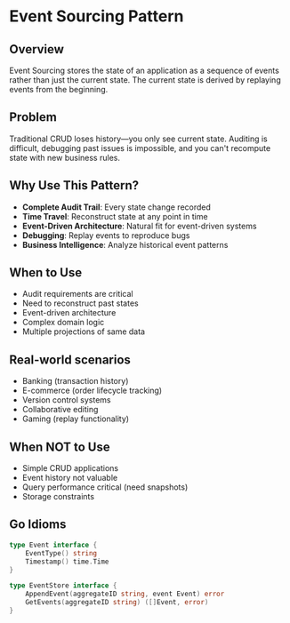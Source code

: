 # Event Sourcing Pattern

## Overview
Event Sourcing stores the state of an application as a sequence of events rather than just the current state. The current state is derived by replaying events from the beginning.

## Problem
Traditional CRUD loses history—you only see current state. Auditing is difficult, debugging past issues is impossible, and you can't recompute state with new business rules.

## Why Use This Pattern?
- **Complete Audit Trail**: Every state change recorded
- **Time Travel**: Reconstruct state at any point in time
- **Event-Driven Architecture**: Natural fit for event-driven systems
- **Debugging**: Replay events to reproduce bugs
- **Business Intelligence**: Analyze historical event patterns

## When to Use
- Audit requirements are critical
- Need to reconstruct past states
- Event-driven architecture
- Complex domain logic
- Multiple projections of same data

## Real-world scenarios
- Banking (transaction history)
- E-commerce (order lifecycle tracking)
- Version control systems
- Collaborative editing
- Gaming (replay functionality)

## When NOT to Use
- Simple CRUD applications
- Event history not valuable
- Query performance critical (need snapshots)
- Storage constraints

## Go Idioms
```go
type Event interface {
    EventType() string
    Timestamp() time.Time
}

type EventStore interface {
    AppendEvent(aggregateID string, event Event) error
    GetEvents(aggregateID string) ([]Event, error)
}
```
